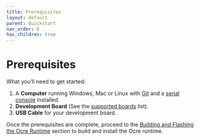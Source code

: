 ```yaml
---
title: Prerequisites
layout: default
parent: Quickstart
nav_order: 0
has_children: true
---
```


# Prerequisites

What you’ll need to get started:
1. A **Computer** running Windows, Mac or Linux with [Git](https://github.com/git-guides/install-git) and a [serial console](../prerequisites/serial-console) installed.
2. **Development Board** (See the [supported boards](../../board-support) list).
3. **USB Cable** for your development board.

Once the prerequisites are complete, proceed to the [Building and Flashing the Ocre Runtime](../firmware) section to build and install the Ocre runtime.